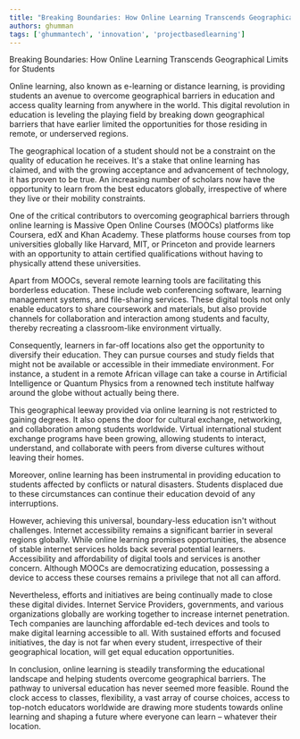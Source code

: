 ```yaml
---
title: "Breaking Boundaries: How Online Learning Transcends Geographical Limits for Students"  # Wrap the title in double quotes
authors: ghumman
tags: ['ghummantech', 'innovation', 'projectbasedlearning']
---
```


Breaking Boundaries: How Online Learning Transcends Geographical Limits for Students
<!-- truncate -->

Online learning, also known as e-learning or distance learning, is providing students an avenue to overcome geographical barriers in education and access quality learning from anywhere in the world. This digital revolution in education is leveling the playing field by breaking down geographical barriers that have earlier limited the opportunities for those residing in remote, or underserved regions.

The geographical location of a student should not be a constraint on the quality of education he receives. It's a stake that online learning has claimed, and with the growing acceptance and advancement of technology, it has proven to be true. An increasing number of scholars now have the opportunity to learn from the best educators globally, irrespective of where they live or their mobility constraints. 

One of the critical contributors to overcoming geographical barriers through online learning is Massive Open Online Courses (MOOCs) platforms like Coursera, edX and Khan Academy. These platforms house courses from top universities globally like Harvard, MIT, or Princeton and provide learners with an opportunity to attain certified qualifications without having to physically attend these universities.

Apart from MOOCs, several remote learning tools are facilitating this borderless education. These include web conferencing software, learning management systems, and file-sharing services. These digital tools not only enable educators to share coursework and materials, but also provide channels for collaboration and interaction among students and faculty, thereby recreating a classroom-like environment virtually.

Consequently, learners in far-off locations also get the opportunity to diversify their education. They can pursue courses and study fields that might not be available or accessible in their immediate environment. For instance, a student in a remote African village can take a course in Artificial Intelligence or Quantum Physics from a renowned tech institute halfway around the globe without actually being there. 

This geographical leeway provided via online learning is not restricted to gaining degrees. It also opens the door for cultural exchange, networking, and collaboration among students worldwide. Virtual international student exchange programs have been growing, allowing students to interact, understand, and collaborate with peers from diverse cultures without leaving their homes. 

Moreover, online learning has been instrumental in providing education to students affected by conflicts or natural disasters. Students displaced due to these circumstances can continue their education devoid of any interruptions.

However, achieving this universal, boundary-less education isn't without challenges. Internet accessibility remains a significant barrier in several regions globally. While online learning promises opportunities, the absence of stable internet services holds back several potential learners. Accessibility and affordability of digital tools and services is another concern. Although MOOCs are democratizing education, possessing a device to access these courses remains a privilege that not all can afford.

Nevertheless, efforts and initiatives are being continually made to close these digital divides. Internet Service Providers, governments, and various organizations globally are working together to increase internet penetration. Tech companies are launching affordable ed-tech devices and tools to make digital learning accessible to all. With sustained efforts and focused initiatives, the day is not far when every student, irrespective of their geographical location, will get equal education opportunities.

In conclusion, online learning is steadily transforming the educational landscape and helping students overcome geographical barriers. The pathway to universal education has never seemed more feasible. Round the clock access to classes, flexibility, a vast array of course choices, access to top-notch educators worldwide are drawing more students towards online learning and shaping a future where everyone can learn – whatever their location.
